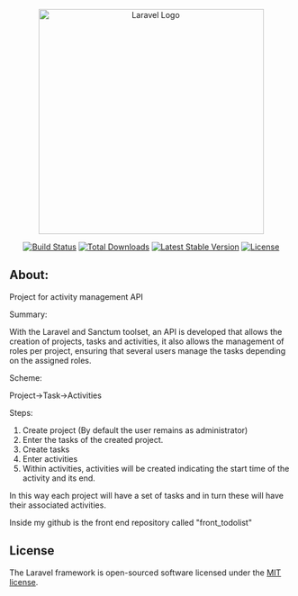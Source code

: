 <p align="center"><a href="https://laravel.com" target="_blank"><img src="https://raw.githubusercontent.com/laravel/art/master/logo-lockup/5%20SVG/2%20CMYK/1%20Full%20Color/laravel-logolockup-cmyk-red.svg" width="400" alt="Laravel Logo"></a></p>

<p align="center">
<a href="https://github.com/laravel/framework/actions"><img src="https://github.com/laravel/framework/workflows/tests/badge.svg" alt="Build Status"></a>
<a href="https://packagist.org/packages/laravel/framework"><img src="https://img.shields.io/packagist/dt/laravel/framework" alt="Total Downloads"></a>
<a href="https://packagist.org/packages/laravel/framework"><img src="https://img.shields.io/packagist/v/laravel/framework" alt="Latest Stable Version"></a>
<a href="https://packagist.org/packages/laravel/framework"><img src="https://img.shields.io/packagist/l/laravel/framework" alt="License"></a>
</p>

## About:

Project for activity management API

Summary:

With the Laravel and Sanctum toolset, an API is developed that allows the creation of projects, tasks and activities, it also allows the management of roles per project, ensuring that several users manage the tasks depending on the assigned roles.


Scheme:

Project->Task->Activities


Steps:
1) Create project (By default the user remains as administrator)
2) Enter the tasks of the created project.
3) Create tasks
4) Enter activities
5) Within activities, activities will be created indicating the start time of the activity and its end.

In this way each project will have a set of tasks and in turn these will have their associated activities.

Inside my github is the front end repository called "front_todolist"

## License

The Laravel framework is open-sourced software licensed under the [MIT license](https://opensource.org/licenses/MIT).
